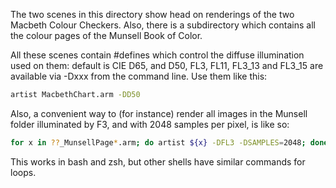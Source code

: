The two scenes in this directory show head on renderings of the two Macbeth Colour Checkers. Also, there is a subdirectory which contains all the colour pages of the Munsell Book of Color.

All these scenes contain #defines which control the diffuse illumination used on them: default is CIE D65, and D50, FL3, FL11, FL3_13 and FL3_15 are available via -Dxxx from the command line. Use them like this:

```bash
artist MacbethChart.arm -DD50
```

Also, a convenient way to (for instance) render all images in the Munsell folder illuminated by F3, and with 2048 samples per pixel, is like so:

```bash
for x in ??_MunsellPage*.arm; do artist ${x} -DFL3 -DSAMPLES=2048; done
```

This works in bash and zsh, but other shells have similar commands for loops.
